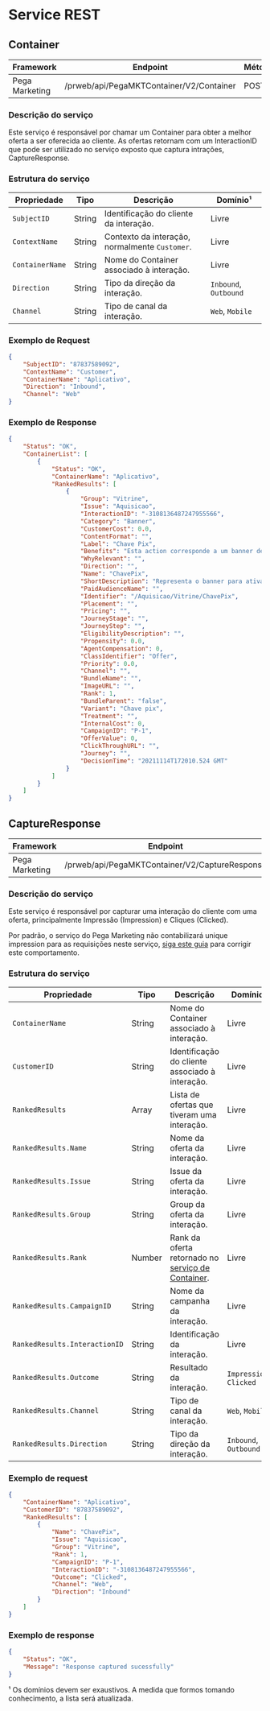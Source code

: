 # Service REST

## Container

| Framework | Endpoint | Método |
|-----------|----------|--------|
| Pega Marketing | /prweb/api/PegaMKTContainer/V2/Container | POST |

### Descrição do serviço

Este serviço é responsável por chamar um Container para obter a melhor oferta a ser oferecida ao cliente. As ofertas retornam com um InteractionID que pode ser utilizado no serviço exposto que captura intrações, CaptureResponse.

### Estrutura do serviço

| Propriedade | Tipo | Descrição | Domínio¹ |
|-------------|------|-----------|----------|
| `SubjectID` | String | Identificação do cliente da interação. | Livre |
| `ContextName` | String | Contexto da interação, normalmente `Customer`. | Livre |
| `ContainerName` | String | Nome do Container associado à interação. | Livre |
| `Direction` | String | Tipo da direção da interação. | `Inbound`, `Outbound` |
| `Channel` | String | Tipo de canal da interação. | `Web`, `Mobile` |

### Exemplo de Request

```json
{
    "SubjectID": "87837589092",
    "ContextName": "Customer",
    "ContainerName": "Aplicativo",
    "Direction": "Inbound",
    "Channel": "Web"
}
```

### Exemplo de Response

```json
{
    "Status": "OK",
    "ContainerList": [
        {
            "Status": "OK",
            "ContainerName": "Aplicativo",
            "RankedResults": [
                {
                    "Group": "Vitrine",
                    "Issue": "Aquisicao",
                    "InteractionID": "-3108136487247955566",
                    "Category": "Banner",
                    "CustomerCost": 0.0,
                    "ContentFormat": "",
                    "Label": "Chave Pix",
                    "Benefits": "Esta action corresponde a um banner de chave pix.",
                    "WhyRelevant": "",
                    "Direction": "",
                    "Name": "ChavePix",
                    "ShortDescription": "Representa o banner para ativação de chave pix.",
                    "PaidAudienceName": "",
                    "Identifier": "/Aquisicao/Vitrine/ChavePix",
                    "Placement": "",
                    "Pricing": "",
                    "JourneyStage": "",
                    "JourneyStep": "",
                    "EligibilityDescription": "",
                    "Propensity": 0.0,
                    "AgentCompensation": 0,
                    "ClassIdentifier": "Offer",
                    "Priority": 0.0,
                    "Channel": "",
                    "BundleName": "",
                    "ImageURL": "",
                    "Rank": 1,
                    "BundleParent": "false",
                    "Variant": "Chave pix",
                    "Treatment": "",
                    "InternalCost": 0,
                    "CampaignID": "P-1",
                    "OfferValue": 0,
                    "ClickThroughURL": "",
                    "Journey": "",
                    "DecisionTime": "20211114T172010.524 GMT"
                }
            ]
        }
    ]
}
```

## CaptureResponse

| Framework | Endpoint | Método |
|-----------|----------|--------|
| Pega Marketing | /prweb/api/PegaMKTContainer/V2/CaptureResponse | POST |

### Descrição do serviço

Este serviço é responsável por capturar uma interação do cliente com uma oferta, principalmente Impressão (Impression) e Cliques (Clicked).

Por padrão, o serviço do Pega Marketing não contabilizará unique impression para as requisições neste serviço, [siga este guia](/guide/pega-marketing/capturing-unique-impression-and-click) para corrigir este comportamento.

### Estrutura do serviço

| Propriedade | Tipo | Descrição | Domínio¹ |
|-------------|------|-----------|----------|
| `ContainerName` | String | Nome do Container associado à interação. | Livre |
| `CustomerID` | String | Identificação do cliente associado à interação. | Livre |
| `RankedResults` | Array | Lista de ofertas que tiveram uma interação. | Livre |
| `RankedResults.Name` | String | Nome da oferta da interação. | Livre |
| `RankedResults.Issue` | String | Issue da oferta da interação. | Livre |
| `RankedResults.Group` | String | Group da oferta da interação. | Livre |
| `RankedResults.Rank` | Number | Rank da oferta retornado no [serviço de Container](#container). | Livre |
| `RankedResults.CampaignID` | String | Nome da campanha da interação. | Livre |
| `RankedResults.InteractionID` | String | Identificação da interação. | Livre |
| `RankedResults.Outcome` | String | Resultado da interação. | `Impression`, `Clicked` |
| `RankedResults.Channel` | String | Tipo de canal da interação. | `Web`, `Mobile` |
| `RankedResults.Direction` | String | Tipo da direção da interação. | `Inbound`, `Outbound` |

### Exemplo de request

```json
{
    "ContainerName": "Aplicativo",
    "CustomerID": "87837589092",
    "RankedResults": [
        {
            "Name": "ChavePix",
            "Issue": "Aquisicao",
            "Group": "Vitrine",
            "Rank": 1,
            "CampaignID": "P-1",
            "InteractionID": "-3108136487247955566",
            "Outcome": "Clicked",
            "Channel": "Web",
            "Direction": "Inbound"
        }
    ]
}
```

### Exemplo de response

```json
{
    "Status": "OK",
    "Message": "Response captured sucessfully"
}
```

¹ Os domínios devem ser exaustivos. A medida que formos tomando conhecimento, a lista será atualizada.
